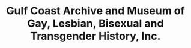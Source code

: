---
layout: repo
title: "Gulf Coast Archive and Museum of Gay, Lesbian, Bisexual and Transgender History, Inc."
id: 17348
permalink: repos/17348/
---